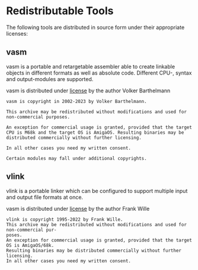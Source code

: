 # Redistributable Tools #

The following tools are distributed in source form under their appropriate licenses:

## vasm ##

vasm is a portable and retargetable assembler able to create linkable objects in different formats as well as absolute code. Different CPU-, syntax and output-modules are supported. 

vasm is distributed under [license](http://sun.hasenbraten.de/vasm/release/vasm.html) by the author Volker Barthelmann

```none
vasm is copyright in 2002-2023 by Volker Barthelmann.

This archive may be redistributed without modifications and used for non-commercial purposes.

An exception for commercial usage is granted, provided that the target CPU is M68k and the target OS is AmigaOS. Resulting binaries may be distributed commercially without further licensing.

In all other cases you need my written consent.

Certain modules may fall under additional copyrights. 
```

## vlink ##

vlink is a portable linker which can be configured to support multiple input and output
file formats at once.

vasm is distributed under [license](http://sun.hasenbraten.de/vlink/release/vlink.pdf) by the author Frank Wille

```none
vlink is copyright 1995-2022 by Frank Wille.
This archive may be redistributed without modifications and used for non-commercial pur-
poses.
An exception for commercial usage is granted, provided that the target OS is AmigaOS/68k.
Resulting binaries may be distributed commercially without further licensing.
In all other cases you need my written consent.
```
